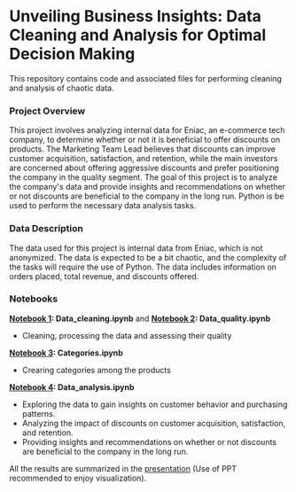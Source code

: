 # Unveiling Business Insights: Data Cleaning and Analysis for Optimal Decision Making

This repository contains code and associated files for performing cleaning and analysis of chaotic data.

### Project Overview

This project involves analyzing internal data for Eniac, an e-commerce tech company, to determine whether or not it is beneficial to offer discounts on products. The Marketing Team Lead believes that discounts can improve customer acquisition, satisfaction, and retention, while the main investors are concerned about offering aggressive discounts and prefer positioning the company in the quality segment.
The goal of this project is to analyze the company's data and provide insights and recommendations on whether or not discounts are beneficial to the company in the long run. Python is be used to perform the necessary data analysis tasks.

### Data Description

The data used for this project is internal data from Eniac, which is not anonymized. The data is expected to be a bit chaotic, and the complexity of the tasks will require the use of Python. The data includes information on orders placed, total revenue, and discounts offered.

### Notebooks
**[Notebook 1](https://github.com/ginkof/Data-Science-Portfolio/blob/main/Data%20Science/Unveiling%20Business%20Insights%3A%20Data%20Cleaning%20and%20Analysis%20for%20Optimal%20Decision%20Making/Data_cleaning.ipynb): Data_cleaning.ipynb** and **[Notebook 2](https://github.com/ginkof/Data-Science-Portfolio/blob/main/Data%20Science/Unveiling%20Business%20Insights%3A%20Data%20Cleaning%20and%20Analysis%20for%20Optimal%20Decision%20Making/Data_quality.ipynb): Data_quality.ipynb**
* Cleaning, processing the data and assessing their quality

**[Notebook 3](https://github.com/ginkof/Data-Science-Portfolio/blob/main/Data%20Science/Unveiling%20Business%20Insights%3A%20Data%20Cleaning%20and%20Analysis%20for%20Optimal%20Decision%20Making/Categories.ipynb): Categories.ipynb**
* Crearing categories among the products

**[Notebook 4](https://github.com/ginkof/Data-Science-Portfolio/blob/main/Data%20Science/Unveiling%20Business%20Insights%3A%20Data%20Cleaning%20and%20Analysis%20for%20Optimal%20Decision%20Making/Data_analysis.ipynb): Data_analysis.ipynb**
* Exploring the data to gain insights on customer behavior and purchasing patterns.
* Analyzing the impact of discounts on customer acquisition, satisfaction, and retention.
* Providing insights and recommendations on whether or not discounts are beneficial to the company in the long run.

All the results are summarized in the [presentation](https://github.com/ginkof/Data-Science-Portfolio/blob/main/Data%20Science/Unveiling%20Business%20Insights%3A%20Data%20Cleaning%20and%20Analysis%20for%20Optimal%20Decision%20Making/Results.pptx) (Use of PPT recommended to enjoy visualization).

